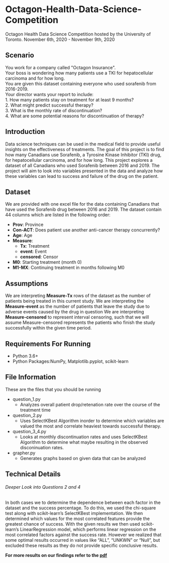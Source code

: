 # Octagon-Health-Data-Science-Competition
Octagon Health Data Science Competition hosted by the University of Toronto.
November 6th, 2020 - November 9th, 2020

## Scenario
You work for a company called "Octagon Insurance".										
Your boss is wondering how many patients use a TKI for hepatocellular carcinoma and for how long. 										
You are given this dataset containing everyone who used sorafenib from 2016-2019.										
Your director wants your report to include:										
	1. How many patients stay on treatment for at least 9 months?									
	2. What might predict successful therapy?									
	3. What is the monthly rate of discontinuation?									
	4. What are some potential reasons for discontinuation of therapy?						
  
## Introduction
Data science techniques can be used in the medical field to provide useful insights on the effectiveness of treatments. The goal of this project is to find how many Canadians use Sorafenib, a Tyrosine Kinase Inhibitor (TKI) drug, for hepatocellular carcinoma, and for how long. This project explores a dataset of all Canadians who used Sorafenib between 2016 and 2019. The project will aim to look into variables presented in the data and analyze how these variables can lead to success and failure of the drug on the patient.

## Dataset
We are provided with one excel file for the data containing Canadians that have used the Sorafenib drug between 2016 and 2019.
The dataset contain 44 columns which are listed in the following order: 

- **Prov**: Province
- **Con-ACT**: Does patient use another anti-cancer therapy concurrently?
- **Age**: Age
- **Measure**:
  - **Tx**: Treatment
  - **event**: Event
  - **censored**: Censor
- **M0**: Starting treatment (month 0)
- **M1-MX**: Continuing treatment in months following M0

## Assumptions
We are interpreting **Measure-Tx** rows of the dataset as the number of patients being treated in this current study. 
We are interpreting the **Measure-event** as the number of patients that leave the study due to adverse events caused by the drug in question
We are interpreting **Measure-censored** to represent interval censoring, such that we will assume Measure-censored represents the patients who finish the study successfully within the given time period.

## Requirements For Running
- Python 3.6+
- Python Packages:NumPy, Matplotlib.pyplot, scikit-learn

## File Information
These are the files that you should be running
- question_1.py 
	- Analyzes overall patient drop/retenation rate over the course of the treatment time 
- question_2.py 
	- Uses SelectKBest Algorithm inorder to determine which variables are valued the most and correlate heaviest towards successful therapy.
- question_3_4.py
	- Looks at monthly discontinuation rates and uses SelectKBest Algorithm to determine what maybe resulting in the observed disconinuation rates.
- grapher.py 
	- Generates graphs based on given data that can be analyzed

## Technical Details
###### Deeper Look into Questions 2 and 4
In both cases we to determine the dependence between each factor in the dataset and the success percentage. To do this, we used the chi-square test along with scikit-learn’s SelectKBest implementation. We then determined which values for the most correlated features provide the greatest chance of success. With the given results we then used scikit-learn’s LinearRegression model, which performs linear regression on the most correlated factors against the success rate. However we realized that some optimal results occurred in values like “ALL”, “UNKWN” or “Null”, but excluded these results as they do not provide specific conclusive results.

**For more results on our findings refer to the [pdf](OctagonDataScienceCompetitionResults.pdf)**


